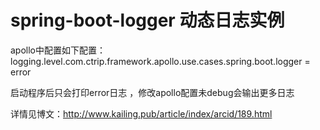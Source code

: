# spring-boot-logger 动态日志实例

apollo中配置如下配置：            
logging.level.com.ctrip.framework.apollo.use.cases.spring.boot.logger = error          

启动程序后只会打印error日志 ，修改apollo配置未debug会输出更多日志       

详情见博文：http://www.kailing.pub/article/index/arcid/189.html
